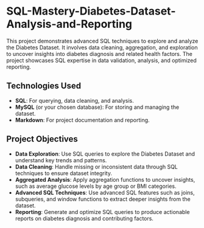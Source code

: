 # SQL-Mastery-Diabetes-Dataset-Analysis-and-Reporting
This project demonstrates advanced SQL techniques to explore and analyze the Diabetes Dataset. It involves data cleaning, aggregation, and exploration to uncover insights into diabetes diagnosis and related health factors. The project showcases SQL expertise in data validation, analysis, and optimized reporting.

## Technologies Used
- **SQL**: For querying, data cleaning, and analysis.
- **MySQL** (or your chosen database): For storing and managing the dataset.
- **Markdown**: For project documentation and reporting.

## Project Objectives
- **Data Exploration**: Use SQL queries to explore the Diabetes Dataset and understand key trends and patterns.
- **Data Cleaning**: Handle missing or inconsistent data through SQL techniques to ensure dataset integrity.
- **Aggregated Analysis**: Apply aggregation functions to uncover insights, such as average glucose levels by age group or BMI categories.
- **Advanced SQL Techniques**: Use advanced SQL features such as joins, subqueries, and window functions to extract deeper insights from the dataset.
- **Reporting**: Generate and optimize SQL queries to produce actionable reports on diabetes diagnosis and contributing factors.

